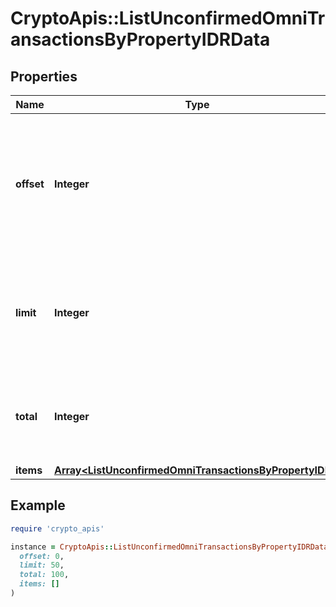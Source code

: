 # CryptoApis::ListUnconfirmedOmniTransactionsByPropertyIDRData

## Properties

| Name | Type | Description | Notes |
| ---- | ---- | ----------- | ----- |
| **offset** | **Integer** | The starting index of the response items, i.e. where the response should start listing the returned items. |  |
| **limit** | **Integer** | Defines how many items should be returned in the response per page basis. |  |
| **total** | **Integer** | Defines the total number of items returned in the response. |  |
| **items** | [**Array&lt;ListUnconfirmedOmniTransactionsByPropertyIDRI&gt;**](ListUnconfirmedOmniTransactionsByPropertyIDRI.md) |  |  |

## Example

```ruby
require 'crypto_apis'

instance = CryptoApis::ListUnconfirmedOmniTransactionsByPropertyIDRData.new(
  offset: 0,
  limit: 50,
  total: 100,
  items: []
)
```


